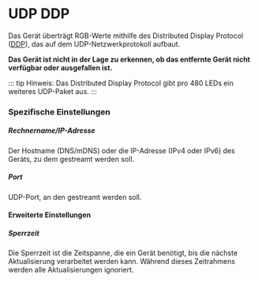 # UDP DDP

Das Gerät überträgt RGB-Werte mithilfe des Distributed Display Protocol ([DDP](https://www.3waylabs.com/ddp/#Data%20Types)), das auf dem UDP-Netzwerkprotokoll aufbaut.

**Das Gerät ist nicht in der Lage zu erkennen, ob das entfernte Gerät nicht verfügbar oder ausgefallen ist.**

::: tip Hinweis:
Das Distributed Display Protocol gibt pro 480 LEDs ein weiteres UDP-Paket aus.
:::

### Spezifische Einstellungen

##### Rechnername/IP-Adresse

Der Hostname (DNS/mDNS) oder die IP-Adresse (IPv4 oder IPv6) des Geräts, zu dem gestreamt werden soll.

##### Port

UDP-Port, an den gestreamt werden soll.

#### Erweiterte Einstellungen

##### Sperrzeit

Die Sperrzeit ist die Zeitspanne, die ein Gerät benötigt, bis die nächste Aktualisierung verarbeitet werden kann. Während dieses Zeitrahmens werden alle Aktualisierungen ignoriert.

